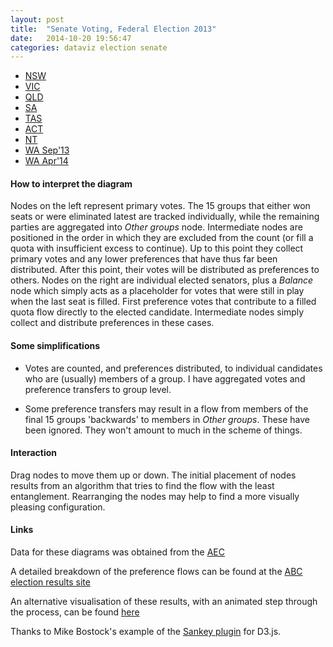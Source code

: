 ```yaml
---
layout: post
title:  "Senate Voting, Federal Election 2013"
date:   2014-10-20 19:56:47
categories: dataviz election senate
---
```



<style>

div.example {
  font-family: "Helvetica Neue", Helvetica, Arial, sans-serif;
}

.node rect {
  cursor: move;
  fill-opacity: .9;
  shape-rendering: crispEdges;
}

.node text {
  pointer-events: none;
  text-shadow: 0 1px 0 #fff;
}

.link {
  fill: none;
  stroke: #000;
  stroke-opacity: .2;
}

.link:hover {
  stroke-opacity: .5;
}


{% include css/style.css %}

{% include css/menu.css %}

</style>

<div id="sse1">
  <div id="sses1">
    <ul>
      <li><a href="?state=nsw&min=1000">NSW</a></li>
      <li><a href="?state=vic&min=1000">VIC</a></li>
      <li><a href="?state=qld&min=1000">QLD</a></li>
      <li><a href="?state=sa&min=500">SA</a></li>
      <li><a href="?state=tas&min=500">TAS</a></li>
      <li><a href="?state=act&min=100">ACT</li>
      <li><a href="?state=nt&min=100">NT</a></li>
      <li><a href="?state=wa&min=500">WA Sep'13</a></li>
      <li><a href="?state=wa14&min=500">WA Apr'14</a></li>
    </ul>
  </div>
</div>

<div id="chart"></div>

<!--
<form id="params" action="?state=nsw&min=1000" method="get">
Remove transfers of less than <input type="text" name="minf">
<input type="button" onclick="getMin()" value="Apply">
</form>
-->

<p markdown="block">

#### How to interpret the diagram 

Nodes on the left represent primary votes. The 15 groups that either won seats or were eliminated latest are tracked individually, while the remaining parties
are aggregated into *Other groups* node. Intermediate nodes are positioned in the order in which they are excluded from the count (or fill a quota with insufficient excess 
to continue). Up to this point they collect primary votes and any lower preferences that have thus far been distributed. After this point, their votes will be distributed 
as preferences to others. Nodes on the right are individual elected senators, plus a _Balance_ node which simply acts as a placeholder for votes that were still in play when the
last seat is filled. First preference votes that contribute to a filled quota flow directly to the elected candidate. Intermediate nodes simply collect and distribute preferences in
these cases.

#### Some simplifications #

- Votes are counted, and preferences distributed, to individual candidates who are (usually) members of a group. I have aggregated votes and preference transfers
  to group level.

- Some preference transfers may result in a flow from members of the final 15 groups 'backwards' to members in *Other groups*. These have been ignored. They won't amount to much in the scheme of things.


#### Interaction

Drag nodes to move them up or down. The initial placement of nodes results from an algorithm that tries to find the flow with the least entanglement. 
Rearranging the nodes may help to find a more visually pleasing configuration.

#### Links

Data for these diagrams was obtained from the [AEC](http://www.aec.gov.au/Elections/Federal_Elections/2013/index.htm)

A detailed breakdown of the preference flows can be found at the [ABC election results site](http://www.abc.net.au/news/federal-election-2013/results/senate/)

An alternative visualisation of these results, with an animated step through the process, can be found [here](http://www.grwpub.info/senate/)

Thanks to Mike Bostock's example of the [Sankey plugin](http://bost.ocks.org/mike/sankey/) for D3.js.

</p>
<script src="http://d3js.org/d3.v2.min.js?2.9.1"></script>
<script src="/js/sankey.js"></script>
<script src="/js/menucool.js"></script>

<script>

var margin = {top: 1, right: 1, bottom: 6, left: 1},
    width = 1100 - margin.left - margin.right,
    height = 1200 - margin.top - margin.bottom;

var formatNumber = d3.format(","),
    format = function(d) { return formatNumber(d) + " votes"; },
    color = d3.scale.category20();

var svg = d3.select("div#chart").append("svg")
    .attr("width", width + margin.left + margin.right)
    .attr("height", height + margin.top + margin.bottom)
  .append("g")
    .attr("transform", "translate(" + margin.left + "," + margin.top + ")");

var sankey = d3.sankey()
    .nodeWidth(15)
    .nodePadding(10)
    .size([width, height]);

var path = sankey.link();

var QueryString = function () {
  // This function is anonymous, is executed immediately and 
  // the return value is assigned to QueryString!
  var query_string = {};
  var query = window.location.search.substring(1);
  var vars = query.split("&");
  for (var i=0;i<vars.length;i++) {
    var pair = vars[i].split("=");
    	// If first entry with this name
    if (typeof query_string[pair[0]] === "undefined") {
      query_string[pair[0]] = pair[1];
    	// If second entry with this name
    } else if (typeof query_string[pair[0]] === "string") {
      var arr = [ query_string[pair[0]], pair[1] ];
      query_string[pair[0]] = arr;
    	// If third or later entry with this name
    } else {
      query_string[pair[0]].push(pair[1]);
    }
  } 
    return query_string;
} ();

function getMin() {
	var minVal = document.getElementById("minf").value;
	document.getElementById("params").action = "?state=" + QueryString.state + "&min=" + minVal;
	document.getElementById("params").submit;
};

var state = (QueryString.state === null || (typeof QueryString.state === "undefined")) ? "nsw" : QueryString.state;
var fname = "/data/nodes_" + state + ".json";
var minSize = (QueryString.min === null || (typeof QueryString.min === "undefined")) ? 1000 : QueryString.min;
function filterMin(links, minSize) {
	return links.filter( function(l) {
		return l.value >= minSize;
	})
};

  d3.json(fname, function(json) {
	if (!json || json === '') return console.warn('error parsing json');	
	nodes = json.node;
	
	sankey.nodes(json.nodes)
		.links(filterMin(json.links, minSize))
		.layout(32);

  var link = svg.append("g").selectAll(".link")
      .data(filterMin(json.links, minSize))
    .enter().append("path")
      .attr("class", "link")
      .attr("d", path)
      .style("stroke-width", function(d) { return Math.max(1, d.dy); })
      .sort(function(a, b) { return b.dy - a.dy; });

  link.append("title")
      .text(function(d) { return d.source.name + " → " + d.target.name + "\n" + format(d.value); });

  var node = svg.append("g").selectAll(".node")
      .data(json.nodes)
	  .enter().append("g")
      .attr("class", "node")
      .attr("transform", function(d) { return "translate(" + d.x + "," + d.y + ")"; })
	  .call(d3.behavior.drag()
      .origin(function(d) { return d; })
      .on("dragstart", function() { this.parentNode.appendChild(this); })
      .on("drag", dragmove));

  node.append("rect")
      .attr("height", function(d) { return d.dy; })
      .attr("width", sankey.nodeWidth())
      .style("fill", function(d) { return d.color = d3.rgb(d.colour); })
      .style("stroke", function(d) { return d3.rgb(d.color).darker(2); })
    .append("title")
      .text(function(d) { return d.name + "\n" + format(d.value); });

  node.append("text")
      .attr("x", -6)
      .attr("y", function(d) { return d.dy / 2; })
      .attr("dy", ".35em")
      .attr("text-anchor", "end")
      .attr("transform", null)
      .text(function(d) { return d.name; })
    .filter(function(d) { return d.x < width / 2; })
      .attr("x", 6 + sankey.nodeWidth())
      .attr("text-anchor", "start");

  function dragmove(d) {
    d3.select(this).attr("transform", "translate(" + d.x + "," + (d.y = Math.max(0, Math.min(height - d.dy, d3.event.y))) + ")");
    sankey.relayout();
    link.attr("d", path);
  }

  });



</script>


